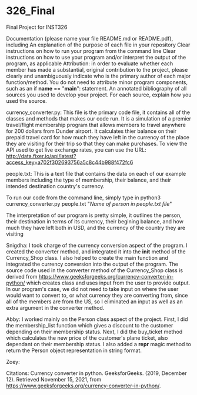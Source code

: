 # 326_Final
Final Project for INST326

Documentation (please name your file README.md or README.pdf), including
An explanation of the purpose of each file in your repository
Clear instructions on how to run your program from the command line
Clear instructions on how to use your program and/or interpret the output of the program, as applicable
Attribution: in order to evaluate whether each member has made a substantial, original contribution to the project, please clearly and unambiguously indicate who is the primary author of each major function/method. You do not need to attribute minor program components, such as an if __name__ == "__main__": statement.
An annotated bibliography of all sources you used to develop your project. For each source, explain how you used the source.

currency_converter.py: 
This file is the primary code file, it contains all of the classes and methods that makes our code run. It is a simulation of a premier travel/flight membership program that allows members to travel anywhere for 200 dollars from Dunder airport. It calculates thier balance on their prepaid travel card for how much they have left in the currency of the place they are visiting for their trip so that they can make purchases. To view the API used to get live exchange rates, you can use the URL: http://data.fixer.io/api/latest?access_key=a702f302693756a5c8c44b988f472fc6

people.txt: 
This is a text file that contains the data on each of our example members including the type of membership, their balance, and their intended destination country's currency. 

To run our code from the command line, simply type in python3 currency_converter.py people.txt "_Name of person in people.txt file_"

The interpretation of our program is pretty simple, it outlines the person, their destination in terms of its currency, their begining balance, and how much they have left both in USD, and the currency of the country they are visiting

Snigdha: 
I took charge of the currency conversion aspect of the program. I created the converter method, and integrated it into the __init__ method of the Currency_Shop class. I also helped to create the main function and integrated the currency conversion into the output of the program. The source code used in the converter method of the Currency_Shop class is derived from https://www.geeksforgeeks.org/currency-converter-in-python/ which creates class and uses input from the user to provide output. In our program's case, we did not need to take input on where the user would want to convert to, or what currency they are converting from, since all of the members are from the US, so I eliminated an input as well as an extra argument in the converter method. 

Abby: 
I worked mainly on the Person class aspect of the project. First, I did the membership_list function which gives a discount to the customer depending on their membership status. Next, I did the buy_ticket method which calculates the new price of the customer's plane ticket, also dependant on their membership status. I also added a __repr__ magic method to return the Person object representation in string format.

Zoey: 

Citations: 
 Currency converter in python. GeeksforGeeks. (2019, December 12). Retrieved November 15, 2021, from https://www.geeksforgeeks.org/currency-converter-in-python/. 
